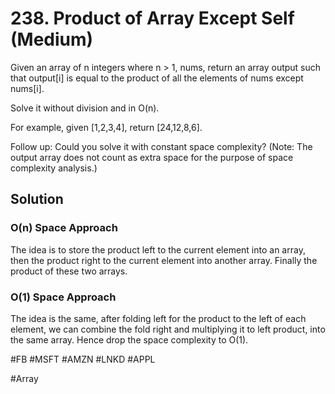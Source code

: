 # 238. Product of Array Except Self (Medium)

Given an array of n integers where n > 1, nums, return an array output such that output[i] is equal to the product of all the elements of nums except nums[i].

Solve it without division and in O(n).

For example, given [1,2,3,4], return [24,12,8,6].

Follow up:
Could you solve it with constant space complexity? (Note: The output array does not count as extra space for the purpose of space complexity analysis.)

## Solution
### O(n) Space Approach
The idea is to store the product left to the current element into an array, then the product right to the current element into another array. Finally the product of these two arrays.

### O(1) Space Approach
The idea is the same, after folding left for the product to the left of each element, we can combine the fold right and multiplying it to left product, into the same array. Hence drop the space complexity to O(1).

#FB #MSFT #AMZN #LNKD #APPL

#Array
